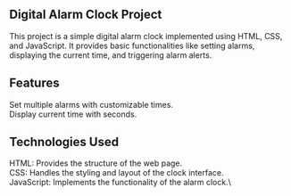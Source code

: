 ## Digital Alarm Clock Project

This project is a simple digital alarm clock implemented using HTML, CSS, and JavaScript. It provides basic functionalities like setting alarms, displaying the current time, and triggering alarm alerts.

## Features

Set multiple alarms with customizable times.\
Display current time with seconds.


## Technologies Used

HTML: Provides the structure of the web page.\
CSS: Handles the styling and layout of the clock interface.\
JavaScript: Implements the functionality of the alarm clock.\
